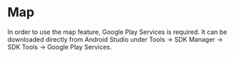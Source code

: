 # Map

In order to use the map feature, Google Play Services is required. It can be downloaded directly from Android Studio under Tools -> SDK Manager -> SDK Tools -> Google Play Services.
